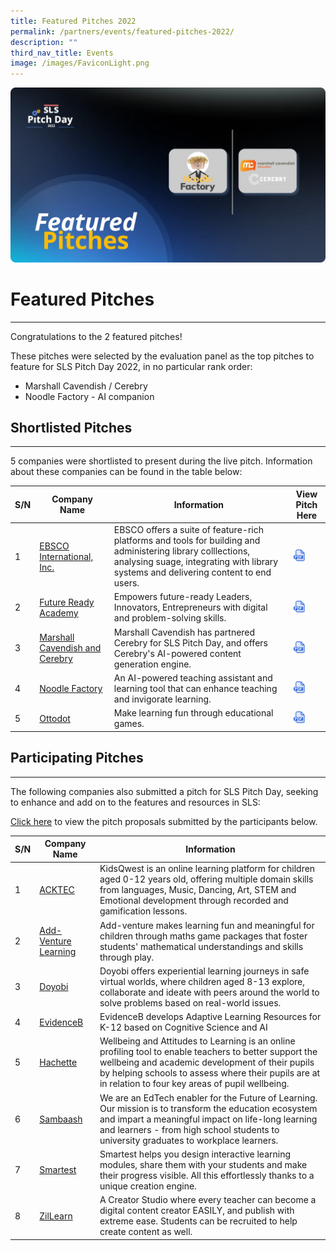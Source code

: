 ```yaml
---
title: Featured Pitches 2022
permalink: /partners/events/featured-pitches-2022/
description: ""
third_nav_title: Events
image: /images/FaviconLight.png
---
```

<img src="/images/3Partners/2022PitchDayFeaturedPitches.webp">
<h1>Featured Pitches</h1>
<hr>
Congratulations to the 2 featured pitches!

These pitches were selected by the evaluation panel as the top pitches to feature for SLS Pitch Day 2022, in no particular rank order:

- Marshall Cavendish / Cerebry
- Noodle Factory - AI companion

<h2> Shortlisted Pitches</h2>
<hr>     

5 companies were shortlisted to present during the live pitch. Information about these companies can be found in the table below:

<table>
<thead>
<tr>
<th>S/N</th>
<th>Company Name</th>
<th>Information</th>
<th>View Pitch Here</th>
</tr>
</thead>
<tbody>
<tr>
<td>1</td>
<td><a target="_blank" href="https://www.ebsco.com">EBSCO International, Inc.</a></td>
<td>EBSCO offers a suite of feature-rich platforms and tools for building and administering library colllections, analysing suage, integrating with library systems and delivering content to end users.</td>
<td><a href="https://go.gov.sg/ebsco22" target="_blank"><img src="/images/Icons/PDF32.svg" style="width:50%;"></a></td>
</tr>
<tr>
<td>2</td>
<td><a target="_blank" href="https://www.futurereadyacademy.com/">Future Ready Academy</a></td>
<td>Empowers future-ready Leaders, Innovators, Entrepreneurs with digital and problem-solving skills.</td>
<td><a href="https://go.gov.sg/fra22" target="_blank"><img src="/images/Icons/PDF32.svg" style="width:50%;"></a></td>
</tr>
<tr>
<td>3</td>
<td><a target="_blank" href="https://youtu.be/qocQgB3xVHg">Marshall Cavendish and Cerebry</a></td>
<td>Marshall Cavendish has partnered Cerebry for SLS Pitch Day, and offers Cerebry's AI-powered content generation engine.</td>
<td><a href="https://go.gov.sg/mcc22" target="_blank"><img src="/images/Icons/PDF32.svg" style="width:50%;"></a></td>
</tr>
<tr>
<td>4</td>
<td><a target="_blank" href="https://www.noodlefactory.ai">Noodle Factory</a></td>
<td>An AI-powered teaching assistant and learning tool that can enhance teaching and invigorate learning.</td>
<td><a href="https://go.gov.sg/nf22" target="_blank"><img src="/images/Icons/PDF32.svg" style="width:50%;"></a></td>
</tr>
<tr>
<td>5</td>
<td><a target="_blank" href="https://www.ottodot.com">Ottodot</a></td>
<td>Make learning fun through educational games.</td>
<td><a href="https://go.gov.sg/ottodot22" target="_blank"><img src="/images/Icons/PDF32.svg" style="width:50%;"></a></td>
</tr>
</tbody>
</table>



<h2> Participating Pitches</h2>
<hr> 

The following companies also submitted a pitch for SLS Pitch Day, seeking to enhance and add on to the features and resources in SLS:

<a target="_blank" href="https://go.gov.sg/slspd2022-ft">Click here</a> to view the pitch proposals submitted by the participants below.

<table>
<thead>
<tr>
<th>S/N</th>
<th>Company Name</th>
<th>Information</th>
</tr>
</thead>
<tbody>
<tr>
<td>1</td>
<td><a target="_blank" href="https://www.acktechnologies.com">ACKTEC</a></td>
<td>KidsQwest is an online learning platform for children aged 0-12 years old, offering multiple domain skills from languages, Music, Dancing, Art, STEM and Emotional development through recorded and gamification lessons.</td>
</tr>
<tr>
<td>2</td>
<td><a target="_blank" href="https://www.add-venture.com.sg">Add-Venture Learning</a></td>
<td>Add-venture makes learning fun and meaningful for children through maths game packages that foster students' mathematical understandings and skills through play.</td>
</tr>
<tr>
<td>3</td>
<td><a target="_blank" href="https://www.doyobi.com">Doyobi</a></td>
<td>Doyobi offers experiential learning journeys in safe virtual worlds, where children aged 8-13 explore, collaborate and ideate with peers around the world to solve problems based on real-world issues.</td>
</tr>
<tr>
<td>4</td>
<td><a target="_blank" href="https://www.evidenceb.com">EvidenceB</a></td>
<td>EvidenceB develops Adaptive Learning Resources for K-12 based on Cognitive Science and AI</td>
</tr>
<tr>
<td>5</td>
<td><a target="_blank" href="https://www.hoddereducation.sg">Hachette</a></td>
<td>Wellbeing and Attitudes to Learning is an online profiling tool to enable teachers to better support the wellbeing and academic development of their pupils by helping schools to assess where their pupils are at in relation to four key areas of pupil wellbeing.</td>
</tr>
<tr>
<td>6</td>
<td><a target="_blank" href="https://www.sambaash.com">Sambaash</a></td>
<td>We are an EdTech enabler for the Future of Learning. Our mission is to transform the education ecosystem and impart a meaningful impact on life-long learning and learners - from high school students to university graduates to workplace learners.</td>
</tr>
<tr>
<td>7</td>
<td><a target="_blank" href="https://smartest.io">Smartest</a></td>
<td>Smartest helps you design interactive learning modules, share them with your students and make their progress visible. All this effortlessly thanks to a unique creation engine.</td>
</tr>
<tr>
<td>8</td>
<td><a target="_blank" href="https://www.zillearn.com">ZilLearn</a></td>
<td>A Creator Studio where every teacher can become a digital content creator EASILY, and publish with extreme ease. Students can be recruited to help create content as well.</td>
</tr>
</tbody>
</table>
